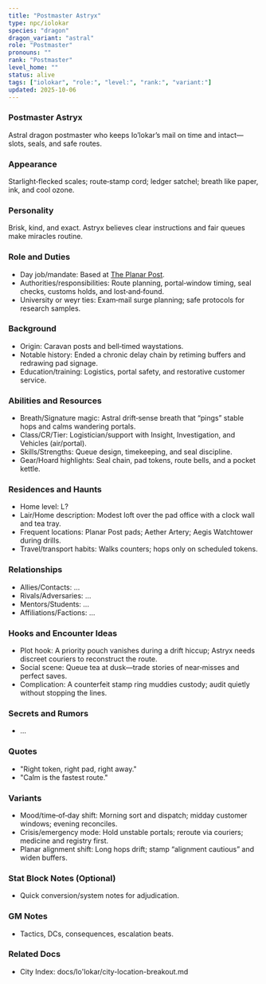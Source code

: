 ```yaml
---
title: "Postmaster Astryx"
type: npc/iolokar
species: "dragon"
dragon_variant: "astral"
role: "Postmaster"
pronouns: ""
rank: "Postmaster"
level_home: ""
status: alive
tags: ["iolokar", "role:", "level:", "rank:", "variant:"]
updated: 2025-10-06
---
```

### Postmaster Astryx

Astral dragon postmaster who keeps Io’lokar’s mail on time and intact—slots, seals, and safe routes.

### Appearance

Starlight‑flecked scales; route‑stamp cord; ledger satchel; breath like paper, ink, and cool ozone.

### Personality

Brisk, kind, and exact. Astryx believes clear instructions and fair queues make miracles routine.

### Role and Duties

- Day job/mandate: Based at [The Planar Post](docs/Io'lokar/Locations/the-planar-post.md).
- Authorities/responsibilities: Route planning, portal‑window timing, seal checks, customs holds, and lost‑and‑found.
- University or weyr ties: Exam‑mail surge planning; safe protocols for research samples.

### Background

- Origin: Caravan posts and bell‑timed waystations.
- Notable history: Ended a chronic delay chain by retiming buffers and redrawing pad signage.
- Education/training: Logistics, portal safety, and restorative customer service.

### Abilities and Resources

- Breath/Signature magic: Astral drift‑sense breath that “pings” stable hops and calms wandering portals.
- Class/CR/Tier: Logistician/support with Insight, Investigation, and Vehicles (air/portal).
- Skills/Strengths: Queue design, timekeeping, and seal discipline.
- Gear/Hoard highlights: Seal chain, pad tokens, route bells, and a pocket kettle.

### Residences and Haunts

- Home level: L?
 - Lair/Home description: Modest loft over the pad office with a clock wall and tea tray.
 - Frequent locations: Planar Post pads; Aether Artery; Aegis Watchtower during drills.
 - Travel/transport habits: Walks counters; hops only on scheduled tokens.

### Relationships

- Allies/Contacts: ...
- Rivals/Adversaries: ...
- Mentors/Students: ...
- Affiliations/Factions: ...

### Hooks and Encounter Ideas

- Plot hook: A priority pouch vanishes during a drift hiccup; Astryx needs discreet couriers to reconstruct the route.
- Social scene: Queue tea at dusk—trade stories of near‑misses and perfect saves.
- Complication: A counterfeit stamp ring muddies custody; audit quietly without stopping the lines.

### Secrets and Rumors

- ...

### Quotes

- "Right token, right pad, right away."
- "Calm is the fastest route."

### Variants

- Mood/time‑of‑day shift: Morning sort and dispatch; midday customer windows; evening reconciles.
- Crisis/emergency mode: Hold unstable portals; reroute via couriers; medicine and registry first.
- Planar alignment shift: Long hops drift; stamp “alignment cautious” and widen buffers.

### Stat Block Notes (Optional)

- Quick conversion/system notes for adjudication.

### GM Notes

- Tactics, DCs, consequences, escalation beats.

### Related Docs

- City Index: docs/Io'lokar/city-location-breakout.md
